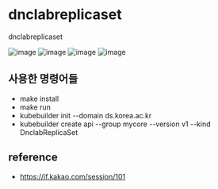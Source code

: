 # dnclabreplicaset
dnclabreplicaset

![image](https://user-images.githubusercontent.com/81010357/125193006-5769a080-e285-11eb-8487-5aa623d8de85.png)
![image](https://user-images.githubusercontent.com/81010357/125193035-6e0ff780-e285-11eb-99ec-6c014cfa4404.png)
![image](https://user-images.githubusercontent.com/81010357/125193047-7d8f4080-e285-11eb-86f6-cf8cd2b518b2.png)
![image](https://user-images.githubusercontent.com/81010357/125193063-95ff5b00-e285-11eb-96b1-ade9543bca2e.png)

## 사용한 명령어들
- make install
- make run
- kubebuilder init --domain ds.korea.ac.kr
- kubebuilder create api --group mycore --version v1 --kind DnclabReplicaSet

## reference
- https://if.kakao.com/session/101
